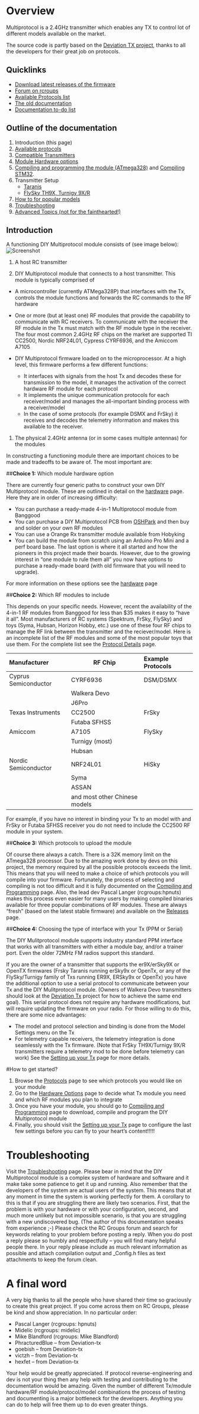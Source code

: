 # Overview

Multiprotocol is a 2.4GHz transmitter which enables any TX to control lot of different models available on the market.

The source code is partly based on the [Deviation TX project](http://www.deviationtx.com), thanks to all the developers for their great job on protocols.

## Quicklinks
* [Download latest releases of the firmware](https://github.com/pascallanger/DIY-Multiprotocol-TX-Module/releases)
* [Forum on rcroups](http://www.rcgroups.com/forums/showthread.php?t=2165676)
* [Available Protocols list](docs/Protocol_Details.md)
* [The old documentation](docs/README-old.md)
* [Documentation to-do list](docs/Documentation_To_Do_List.md)

## Outline of the documentation
1. Introduction (this page)
1. [Available protocols](docs/Protocol_Details.md)
1. [Compatible Transmitters](docs/Transmitters.md)
1. [Module Hardware options](docs/Hardware.md)
1. [Compiling and programming the module (ATmega328)](docs/Compiling.md) and [Compiling STM32](Compiling_STM32.md).
1. Transmitter Setup 
   - [Taranis](docs/Tx-Taranis.md)
   - [FlySky TH9X, Turnigy 9X/R](docs/Tx-FlyskyTH9X.md)
1. [How to for popular models](docs/Models.md)
1. [Troubleshooting](docs/Troubleshooting.md)
2. [Advanced Topics (not for the fainthearted!)](docs/Advanced_Topics.md)

## Introduction
A functioning DIY Multiprotocol module consists of (see image below):
![Screenshot](docs/images/DIY_Multiprotocol_Module_Overview.png)

1.  A host RC transmitter

1. DIY Multiprotocol module that connects to a host transmitter.  This module is typically comprised of

  * A microcontroller (currently ATMega328P) that interfaces with the Tx, controls the module functions and forwards the RC commands to the RF hardware

  * One or more (but at least one) RF modules that provide the capability to communicate with RC receivers.  To communicate with the receiver the RF module in the Tx must match with the RF module type in the receiver.  The four most common 2.4GHz RF chips on the market are supported TI CC2500, Nordic NRF24L01, Cypress CYRF6936, and the Amiccom A7105

  * DIY Multiprotocol firmware loaded on to the microprocessor.  At a high level, this firmware performs a few different functions: 
     * It interfaces with signals from the host Tx and decodes these for transmission to the model, it manages the activation of the correct hardware RF module for each protocol
     * It implements the unique communication protocols for each receiver/model and manages the all-important binding process with a receiver/model
     * In the case of some protocols (for example DSMX and FrSky) it receives and decodes the telemetry information and makes this available to the receiver.
1. The physical 2.4GHz antenna (or in some cases multiple antennas) for the modules



In constructing a functioning module there are important choices to be made and tradeoffs to be aware of.  The most important are:

##**Choice 1:** Which module hardware option 

There are currently four generic paths to construct your own DIY Multiprotocol module.  These are outlined in detail on the [hardware](docs/Hardware.md) page.  Here they are in order of increasing difficulty:
  * You can purchase a ready-made 4-in-1 Multiprotocol module from Banggood
  * You can purchase a DIY Multiprotocol PCB from [OSHPark](http://www.oshpark.com) and then buy and solder on your own RF modules 
  * You can use a Orange Rx transmitter module available from Hobyking
  * You can build the module from scratch using an Arduino Pro Mini and a perf board base.
The last option is where it all started and how the pioneers in this project made their boards.  However, due to the growing interest in “one module to rule them all” you now have options to purchase a ready-made board (with old firmware that you will need to upgrade).  

For more information on these options see the [hardware](docs/Hardware.md) page

##**Choice 2:** Which RF modules to include

This depends on your specific needs.  However, recent the availability of the 4-in-1 RF modules from Banggood for less than $35 makes it easy to “have it all”.  Most manufacturers of RC systems (Spektrum, FrSky, FlySky) and toys (Syma, Hubsan, Horizon Hobby, etc.) use one of these four RF chips to manage the RF link between the transmitter and the reciever/model.  Here is an incomplete list of the RF modules and some of the most popular toys that use them.  For the complete list see the [Protocol Details](docs/Protocol_Details.md) page.

Manufacturer|RF Chip|Example Protocols
:-----------|-------|:-------
Cyprus Semiconductor| CYRF6936|DSM/DSMX
||Walkera Devo
||J6Pro
Texas Instruments|CC2500|FrSky
||Futaba SFHSS
Amiccom|A7105|FlySky
||Turnigy (most)
||Hubsan
Nordic Semiconductor|NRF24L01|HiSky
||Syma
||ASSAN
||and most other Chinese models

For example, if you have no interest in binding your Tx to an model with and FrSky or Futaba SFHSS receiver you do not need to include the CC2500 RF module in your system.

##**Choice 3:** Which protocols to upload the module 

Of course there always a catch. There is a 32K memory limit on the ATmega328 processor. Due to the amazing work done by devs on this project, the memory required by all the possible protocols exceeds the limit. This means that you will need to make a choice of which protocols you will compile into your firmware.  Fortunately, the process of selecting and compiling is not too difficult and it is fully documented on the [Compiling and Programming](docs/Compiling.md) page.
Also, the lead dev Pascal Langer (rcgroups:hpnuts) makes this process even easier for many users by making compiled binaries available for three popular combinations of RF modules.  These are always “fresh” (based on the latest stable firmware) and available on the [Releases](https://github.com/pascallanger/DIY-Multiprotocol-TX-Module/releases) page.

##**Choice 4:** Choosing the type of interface with your Tx (PPM or Serial)

The DIY Mulitprotocol module supports industry standard PPM interface that works with all transmitters with either a module bay, and/or a trainer port.  Even the older 72MHz FM radios support this standard.

If you are the owner of a transmitter that supports the er9X/erSky9X or OpenTX firmwares (Frsky Taranis running erSky9x or OpenTx, or any of the FlySky/Turnigy family of Txs running ER9X, ERSky9x or OpenTx) you have the additional option to use a serial protocol to communicate between your Tx and the DIY Mulitprotocol module. (Owners of Walkera Devo transmitters should look at the [Deviation Tx](http://www.deviationtx.com) project for how to achieve the same end goal). This serial protocol does not require any hardware modifications, but will require updating the firmware on your radio. For those willing to do this, there are some nice advantages:
  * The model and protocol selection and binding is done from the Model Settings menu on the Tx
  * For telemetry capable receivers, the telemetry integration is done seamlessly with the Tx firmware. (Note that FrSky TH9X/Turnigy 9X/R transmitters require a telemetry mod to be done before telemetry can work)
See the [Setting up your Tx](docs/TransmitterSetup.md) page for more details.

#How to get started?
1. Browse the [Protocols](docs/Protocol_Details.md) page to see which protocols you would like on your module
1. Go to the [Hardware Options](docs/Hardware.md) page to decide what Tx module you need and which RF modules you plan to integrate
1. Once you have your module, you should go to [Compiling and Programming](docs/Compiling.md) page to download, compile and program the DIY Multiprotocol module
1. Finally, you should visit the [Setting up your Tx](docs/TransmitterSetup.md) page to configure the last few settings before you can fly to your heart’s content!!!!!

# Troubleshooting
Visit the [Troubleshooting](docs/Troubleshooting.md) page.  Please bear in mind that the DIY Multiprotocol module is a complex system of hardware and software and it make take some patience to get it up and running.  Also remember that the developers of the system are actual users of the system.  This means that at any moment in time the system is working perfectly for them.  A corollary to this is that if you are struggling there are likely two scenarios.  First, that the problem is with your hardware or with your configuration, second, and much more unlikely but not impossible scenario, is that you are struggling with a new undiscovered bug.  (The author of this documentation speaks from experience ;-)   Please check the RC Groups forum and search for keywords relating to your problem before posting a reply.  When you do post a reply please so humbly and respectfully – you will find many helpful people there.  In your reply please include as much relevant information as possible and attach compilation output and _Config.h files as text attachments to keep the forum clean.
# A final word
A very big thanks to all the people who have shared their time so graciously to create this great project.  If you come across them on RC Groups, please be kind and show appreciation.  In no particular order:
* Pascal Langer (rcgroups: hpnuts)
* Midelic (rcgroups: midelic)
* Mike Blandford (rcgroups: Mike Blandford)
* PhracturedBlue – from Deviation-tx
* goebish – from Deviation-tx
* victzh – from Deviation-tx
* hexfet – from Deviation-tx

Your help would be greatly appreciated.  If protocol reverse-engineering and dev is not your thing then any help with testing and contributing to the documentation would be amazing.  Given the number of different Tx/module hardware/RF module/protocol/model combinations the process of testing and documenting is a major bottleneck for the developers.  Anything you can do to help will free them up to do even greater things. 
